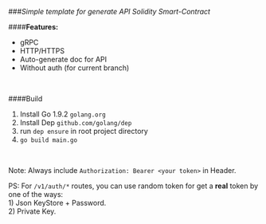 ###*Simple template for generate API Solidity Smart-Contract*

####**Features:**

- gRPC
- HTTP/HTTPS
- Auto-generate doc for API
- Without auth (for current branch)

<br>
    
####Build

1) Install Go 1.9.2 `golang.org`
2) Install Dep `github.com/golang/dep`
3) run `dep ensure` in root project directory
4) `go build main.go`

<br>

Note: Always include ```Authorization: Bearer <your token>``` in Header.

PS: For ```/v1/auth/*``` routes, you can use random token for get a **real** token by one of the ways: <br>
    1) Json KeyStore + Password. <br>
    2) Private Key.
    